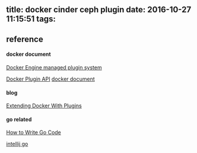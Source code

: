 title: docker cinder ceph plugin
date: 2016-10-27 11:15:51
tags:
---


## reference

#### docker document

[Docker Engine managed plugin system](https://docs.docker.com/engine/extend/)

[Docker Plugin API](https://docs.docker.com/engine/extend/plugin_api/)
[docker document](https://github.com/docker/docker/tree/master/docs/extend)

#### blog

[Extending Docker With Plugins](https://blog.docker.com/2015/06/extending-docker-with-plugins/)

#### go related

[How to Write Go Code](https://golang.org/doc/code.html)

[intellij go](http://go-ide.com/)
